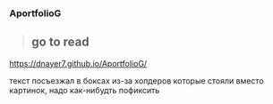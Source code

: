 ### AportfolioG

> ## go to read
https://dnayer7.github.io/AportfolioG/


текст посъезжал в боксах из-за холдеров которые стояли вместо картинок,
надо как-нибудть пофиксить
